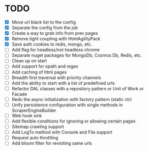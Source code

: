 ﻿# TODO

- [X] Move url black list to the config
- [X] Separate the config from the job
- [X] Create a way to grab info from prev pages
- [X] Remove tight coupling with HtmlAgilityPack
- [X] Save auth cookies to redis, mongo, etc.
- [ ] Add flag for headless/not headless chrome
- [ ] Separate nuget packages for MongoDb, Cosmos Db, Redis, etc.
- [ ] Clean up on start
- [ ] Add support for xpath and regex
- [ ] Add caching of html pages
- [ ] Breadth first traversal with priority channels
- [ ] Add the ability to start with a list of predefined urls
- [ ] Refactor DAL classes with a repository pattern or Unit of Work or Facade
- [ ] Redo the async initialization with factory pattern (static ctr)
- [ ] Unify persistence configuration with single methods in ScraperEngineBuilder
- [ ] Web hook sink
- [ ] Add flexible conditions for ignoring or allowing certain pages
- [ ] Sitemap crawling support
- [ ] Add LogTo method with Console and File support
- [ ] Request auto throttling
- [ ] Add bloom filter for revisiting same urls